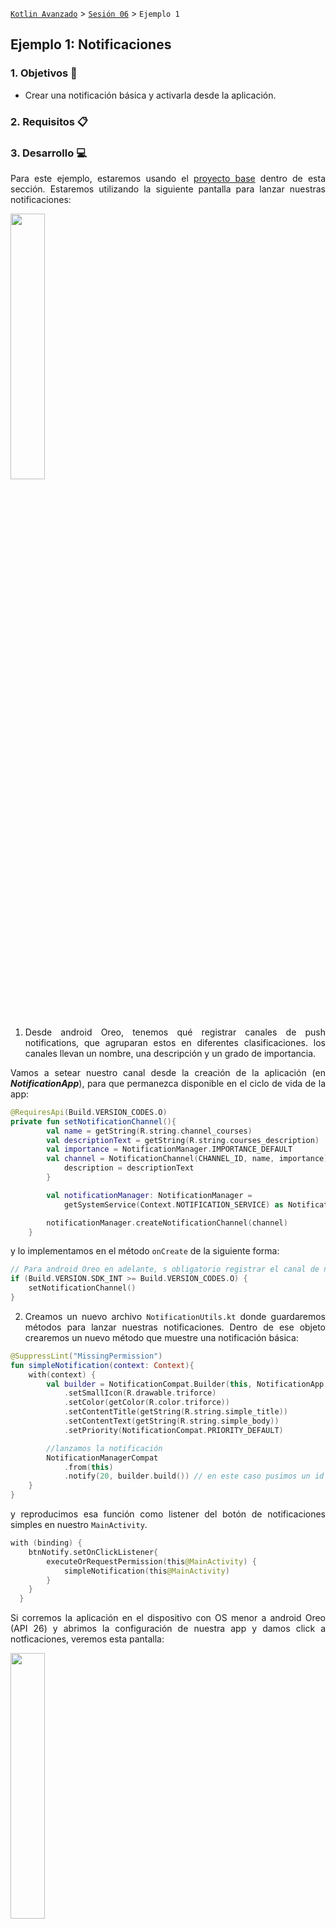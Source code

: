 [`Kotlin Avanzado`](../../Readme.md) > [`Sesión 06`](../Readme.md) > `Ejemplo 1`

## Ejemplo 1: Notificaciones

<div style="text-align: justify;">




### 1. Objetivos :dart:

- Crear una notificación básica y activarla desde la aplicación.

### 2. Requisitos :clipboard:



### 3. Desarrollo :computer:

Para este ejemplo, estaremos usando el [proyecto base](./base) dentro de esta sección. Estaremos utilizando la siguiente pantalla para lanzar nuestras notificaciones:

<img src="images/01.png" width="33%"/>

1. Desde android Oreo, tenemos qué registrar canales de push notifications, que agruparan estos en diferentes clasificaciones. los canales llevan un nombre, una descripción y un grado de importancia. 

Vamos a setear nuestro canal desde la creación de la aplicación (en ___NotificationApp___), para que permanezca	disponible en el ciclo de vida de la app:

```kotlin
@RequiresApi(Build.VERSION_CODES.O)
private fun setNotificationChannel(){
        val name = getString(R.string.channel_courses)
        val descriptionText = getString(R.string.courses_description)
        val importance = NotificationManager.IMPORTANCE_DEFAULT
        val channel = NotificationChannel(CHANNEL_ID, name, importance).apply {
            description = descriptionText
        }

        val notificationManager: NotificationManager =
            getSystemService(Context.NOTIFICATION_SERVICE) as NotificationManager

        notificationManager.createNotificationChannel(channel)
    }
```

y lo implementamos en el método `onCreate` de la siguiente forma:

```kotlin
// Para android Oreo en adelante, s obligatorio registrar el canal de notificación
if (Build.VERSION.SDK_INT >= Build.VERSION_CODES.O) {
    setNotificationChannel()
}
```

2. Creamos un nuevo archivo `NotificationUtils.kt` donde guardaremos métodos para lanzar nuestras notificaciones. Dentro de ese objeto crearemos un nuevo método que muestre una notificación básica:

```kotlin
@SuppressLint("MissingPermission")
fun simpleNotification(context: Context){
    with(context) {
        val builder = NotificationCompat.Builder(this, NotificationApp.CHANNEL_ID)
            .setSmallIcon(R.drawable.triforce) 
            .setColor(getColor(R.color.triforce)) 
            .setContentTitle(getString(R.string.simple_title)) 
            .setContentText(getString(R.string.simple_body)) 
            .setPriority(NotificationCompat.PRIORITY_DEFAULT) 

        //lanzamos la notificación
        NotificationManagerCompat
            .from(this)
            .notify(20, builder.build()) // en este caso pusimos un id genérico
    }
}
```

y reproducimos esa función como listener del botón de notificaciones simples en nuestro `MainActivity`.

```kotlin
with (binding) {
    btnNotify.setOnClickListener{
        executeOrRequestPermission(this@MainActivity) {
            simpleNotification(this@MainActivity)
        }
    }
  }
```

Si corremos la aplicación en el dispositivo con OS menor a android Oreo (API 26) y abrimos la configuración de nuestra app y damos click a notficaciones, veremos esta pantalla: 

<img src="images/02.png" width="33%"/>

3. Corremos la app mediante un dispositivo con API 26 para arriba. Al ver la configuración de la app, en nuestras notificaciones, veremos esta pantalla:

<img src="images/03.png" width="33%"/>

Cuál es la diferencia entre las dos? Por qué se da esta(s) diferencia(s)? Discutir en clase.

Damos click al botón de notificaciones simples, se emitirá una notificación. Desplaza hacia abajo el menú desplegable de arriba y visualiza la notificación: 

<img src="images/04.png" width="33%"/>



4. Ahora crearemos una notificación que nos redireccione a otra pantalla al hacer click sobre ella, para eso usaremos un PendingIntent (un Intent que puede ejecutar una acción de la app con permisos de la misma app pero desde afuera). El PendingIntent pasa como parámetro en *setContentIntent*, que ejecuta el Intent como acción del click y *setAutoCancel* borra la notificación al ser pulsada.

```kotlin
@SuppressLint("MissingPermission")
fun touchNotification(activity: Activity) {
    / /Un PendingIntent para dirigirnos a una actividad pulsando la notificación
    val intent = Intent(activity, BeduActivity::class.java).apply {
        flags = Intent.FLAG_ACTIVITY_NEW_TASK or Intent.FLAG_ACTIVITY_CLEAR_TASK
    }
    val pendingIntent: PendingIntent = PendingIntent.getActivity(
        activity,
        0,
        intent,
        PendingIntent.FLAG_IMMUTABLE
    )

    val builder = NotificationCompat.Builder(activity, NotificationApp.CHANNEL_ID)
        .setSmallIcon(R.drawable.bedu_icon)
        .setContentTitle(activity.getString(R.string.action_title))
        .setContentText(activity.getString(R.string.action_body))
        .setPriority(NotificationCompat.PRIORITY_DEFAULT)
        .setContentIntent(pendingIntent) // se define aquí el content intend
        .setAutoCancel(true) // la notificación desaparece al dar click sobre ella

    with(NotificationManagerCompat.from(activity)) {
        notify(20, builder.build())
    }
}
```

utilizamos este método dentro del click listener del botón correspondiente:

```kotlin
btnActionNotify.setOnClickListener {
    executeOrRequestPermission(this@MainActivity) {
        touchNotification(this@MainActivity)
    }
}
```

Seteamos este métoodo como listener de su respectivo botón y corremos la app. Debe mostrarse una notificación similar a esta: 

<img src="images/06.png" width="33%"/>

dar Click sobre ella, deberemos ser redirigidos a la siguiente pantalla:

<img src="images/05.png" width="33%"/>

5. Creamos una nueva notificación que tenga un botón, que emitirá un Toast cuando se pulse. Para eso, asignamos un nombre a la acción que detonará el botón como un valor estático y lo guardamos en `NotificationUtils.kt`:

```kotlin

// el nombre de la acción a ejecutar por el botón en la notificación
const val ACTION_RECEIVED = "action_received"

```

La acción del botón se creará por medio de un BroadcastReceiver (escucharemos la acción), creamos una nueva clase:

```kotlin
class NotificationReceiver: BroadcastReceiver() {

    override fun onReceive(context: Context?, intent: Intent?) {

        // Sólo escucharemos las acciones del tipo ACTION_RECEIVED (detonada por la notificacción)
        if(intent?.action == ACTION_RECEIVED){
            Toast.makeText(context, "Conectado exitosamente", Toast.LENGTH_SHORT).show()
        }
    }
}
```

Creamos el método que ejecutará nuestra notificación. Para ejecutar la acción, creamos otro *PendingIntent* que ejecutará el *NotificationManager* y lo asignamos a la función *addAction* que pide como parámetros un drawable, el texto de nuestro botón y el *PendingIntent*.

```kotlin
@SuppressLint("MissingPermission")
fun buttonNotification(activity: Activity) {

    //Similar al anterior, definimos un intent comunicándose con NotificationReceiver
    val acceptIntent = Intent(activity, NotificationReceiver::class.java).apply {
        action = ACTION_RECEIVED
    }
    //creamos un PendingIntent que describe el pending anterior
    val acceptPendingIntent: PendingIntent =
        PendingIntent.getBroadcast(activity, 0, acceptIntent, PendingIntent.FLAG_IMMUTABLE)

    val builder = NotificationCompat.Builder(activity, CHANNEL_ID)
        .setSmallIcon(R.drawable.bedu_icon)
        .setContentTitle(activity.getString(R.string.button_title))
        .setContentText(activity.getString(R.string.button_body))
        .setPriority(NotificationCompat.PRIORITY_DEFAULT)
        .addAction(R.drawable.bedu_icon, activity.getString(R.string.button_text), // agregamos la acción
            acceptPendingIntent)

    with(NotificationManagerCompat.from(activity)) {
        notify(20, builder.build())
    }
}

```

asignamos la función al listener del respectivo botón. Corremos la app y damos click al tercer botón, deberá salir una push notification como la siguiente:

<img src="images/07.png" width="33%"/>

al darle click al botón, deberá reproducirse el Toast, tal como en la imagen:

<img src="images/08.png" width="33%"/>





[`Anterior`](../Readme.md) | [`Siguiente`](../Reto-01)      

</div>

